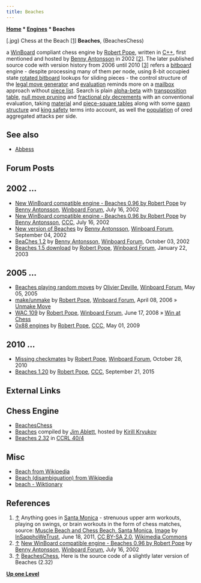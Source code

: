 ```yaml
---
title: Beaches
---
```

**[Home](Home "Home") * [Engines](Engines "Engines") * Beaches**

\[.jpg) Chess at the Beach <a id="cite-note-1" href="#cite-ref-1">[1]</a>
**Beaches**, (BeachesChess)

a [WinBoard](WinBoard "WinBoard") compliant chess engine by [Robert Pope](Robert_Pope "Robert Pope"), written in [C++](Cpp "Cpp"), first mentioned and hosted by [Benny Antonsson](Benny_Antonsson "Benny Antonsson") in 2002 <a id="cite-note-2" href="#cite-ref-2">[2]</a>.
The later published source code with version history from 2006 until 2010 <a id="cite-note-3" href="#cite-ref-3">[3]</a> refers a [bitboard](Bitboards "Bitboards") engine - despite processing many of them per node, using 8-bit occupied state [rotated bitboard](Rotated_Bitboards "Rotated Bitboards") lookups for sliding pieces - the control structure of the [legal move generator](Move_Generation#Legal "Move Generation") and [evaluation](Evaluation "Evaluation") reminds more on a [mailbox](Mailbox "Mailbox") approach without [piece list](Piece-Lists "Piece-Lists").
Search is plain [alpha-beta](Alpha-Beta "Alpha-Beta") with [transposition table](Transposition_Table "Transposition Table"), [null move pruning](Null_Move_Pruning "Null Move Pruning") and [fractional ply decrements](Depth#FractionalPlies "Depth") with an conventional evaluation, taking [material](Material "Material") and [piece-square tables](Piece-Square_Tables "Piece-Square Tables") along with some [pawn structure](Pawn_Structure "Pawn Structure") and [king safety](King_Safety "King Safety") terms into account, as well the [population](Population_Count "Population Count") of ored aggregated attacks per side.

## See also

- [Abbess](Abbess "Abbess")

## Forum Posts

## 2002 ...

- [New WinBoard compatible engine - Beaches 0.96 by Robert Pope](http://www.open-aurec.com/wbforum/viewtopic.php?f=18&t=38196) by [Benny Antonsson](Benny_Antonsson "Benny Antonsson"), [Winboard Forum](Computer_Chess_Forums "Computer Chess Forums"), July 16, 2002
- [New WinBoard compatible engine - Beaches 0.96 by Robert Pope](https://www.stmintz.com/ccc/index.php?id=240784) by [Benny Antonsson](Benny_Antonsson "Benny Antonsson"), [CCC](CCC "CCC"), July 16, 2002
- [New version of Beaches](http://www.open-aurec.com/wbforum/viewtopic.php?f=18&t=38849) by [Benny Antonsson](Benny_Antonsson "Benny Antonsson"), [Winboard Forum](Computer_Chess_Forums "Computer Chess Forums"), September 04, 2002
- [BeaChes 1.2](http://www.open-aurec.com/wbforum/viewtopic.php?f=18&t=39377) by [Benny Antonsson](Benny_Antonsson "Benny Antonsson"), [Winboard Forum](Computer_Chess_Forums "Computer Chess Forums"), October 03, 2002
- [Beaches 1.5 download](http://www.open-aurec.com/wbforum/viewtopic.php?f=18&t=40890) by [Robert Pope](Robert_Pope "Robert Pope"), [Winboard Forum](Computer_Chess_Forums "Computer Chess Forums"), January 22, 2003

## 2005 ...

- [Beaches playing random moves](http://www.open-aurec.com/wbforum/viewtopic.php?f=2&t=2476) by [Olivier Deville](Olivier_Deville "Olivier Deville"), [Winboard Forum](Computer_Chess_Forums "Computer Chess Forums"), May 05, 2005
- [make/unmake](http://www.open-aurec.com/wbforum/viewtopic.php?f=4&t=4641) by [Robert Pope](Robert_Pope "Robert Pope"), [Winboard Forum](Computer_Chess_Forums "Computer Chess Forums"), April 08, 2006 » [Unmake Move](Unmake_Move "Unmake Move")
- [WAC 109](http://www.open-aurec.com/wbforum/viewtopic.php?f=4&t=49273) by [Robert Pope](Robert_Pope "Robert Pope"), [Winboard Forum](Computer_Chess_Forums "Computer Chess Forums"), June 17, 2008 » [Win at Chess](Win_at_Chess "Win at Chess")
- [0x88 engines](http://www.talkchess.com/forum/viewtopic.php?t=27680) by [Robert Pope](Robert_Pope "Robert Pope"), [CCC](CCC "CCC"), May 01, 2009

## 2010 ...

- [Missing checkmates](http://www.open-aurec.com/wbforum/viewtopic.php?f=4&t=51278) by [Robert Pope](Robert_Pope "Robert Pope"), [Winboard Forum](Computer_Chess_Forums "Computer Chess Forums"), October 28, 2010
- [Beaches 1.20](http://www.talkchess.com/forum/viewtopic.php?t=57713) by [Robert Pope](Robert_Pope "Robert Pope"), [CCC](CCC "CCC"), September 21, 2015

## External Links

## Chess Engine

- [BeachesChess](https://sites.google.com/site/beacheschess/)
- [Beaches](http://kirr.homeunix.org/chess/engines/Jim%20Ablett/BEACHES/) compiled by [Jim Ablett](Jim_Ablett "Jim Ablett"), hosted by [Kirill Kryukov](Kirill_Kryukov "Kirill Kryukov")
- [Beaches 2.32](http://www.computerchess.org.uk/ccrl/404/cgi/engine_details.cgi?print=Details&eng=Beaches%202.32) in [CCRL 40/4](CCRL "CCRL")

## Misc

- [Beach from Wikipedia](https://en.wikipedia.org/wiki/Beach)
- [Beach (disambiguation) from Wikipedia](<https://en.wikipedia.org/wiki/Beach_(disambiguation)>)
- [beach - Wiktionary](https://en.wiktionary.org/wiki/beach)

## References

1. <a id="cite-ref-1" href="#cite-note-1">↑</a> Anything goes in [Santa Monica](https://en.wikipedia.org/wiki/Santa_Monica,_California) - strenuous upper arm workouts, playing on swings, or brain workouts in the form of chess matches, source: [Muscle Beach and Chess Beach, Santa Monica](https://www.flickr.com/photos/skinnylawyer/5847210301/), [Image](<https://commons.wikimedia.org/wiki/File:Muscle_Beach_and_Chess_Beach,_Santa_Monica_(5847210301).jpg>) by [InSapphoWeTrust](https://www.flickr.com/people/56619626@N05?rb=1), June 18, 2011, [CC BY-SA 2.0](https://creativecommons.org/licenses/by-sa/2.0/deed.en), [Wikimedia Commons](https://en.wikipedia.org/wiki/Wikimedia_Commons)
1. <a id="cite-ref-2" href="#cite-note-2">↑</a> [New WinBoard compatible engine - Beaches 0.96 by Robert Pope](http://www.open-aurec.com/wbforum/viewtopic.php?f=18&t=38196) by [Benny Antonsson](Benny_Antonsson "Benny Antonsson"), [Winboard Forum](Computer_Chess_Forums "Computer Chess Forums"), July 16, 2002
1. <a id="cite-ref-3" href="#cite-note-3">↑</a> [BeachesChess](https://sites.google.com/site/beacheschess/), Here is the source code of a slightly later version of Beaches (2.32)

**[Up one Level](Engines "Engines")**

